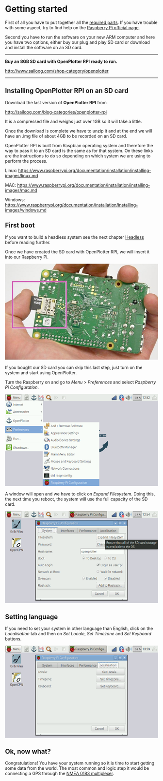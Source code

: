 # Getting started

First of all you have to put together all the [required parts](what_do_you_need.md). If you have trouble with some aspect, try to find help on the [Raspberry Pi official page](https://www.raspberrypi.org/help/).

Second you have to run the software on your new ARM computer and here you have two options, either buy our plug and play SD card or download and install the software on an SD card.

---

**Buy an 8GB SD card with OpenPlotter RPI ready to run.**

http://www.sailoog.com/shop-category/openplotter

---

## Installing OpenPlotter RPI on an SD card

Download the last version of **OpenPlotter RPI** from 

http://sailoog.com/blog-categories/openplotter-rpi

It is a compressed file and weighs just over 1GB so it will take a little.

Once the download is complete we have to unzip it and at the end we will have an .img file of about 4GB to be recorded on an SD card.

OpenPlotter RPI is built from Raspbian operating system and therefore the way to pass it to an SD card is the same as for that system. On these links are the instructions to do so depending on which system we are using to perform the process.

Linux: https://www.raspberrypi.org/documentation/installation/installing-images/linux.md

MAC: https://www.raspberrypi.org/documentation/installation/installing-images/mac.md

Windows: https://www.raspberrypi.org/documentation/installation/installing-images/windows.md

## First boot

If you want to build a headless system see the next chapter [Headless](headless.md) before reading further.

Once we have created the SD card with OpenPlotter RPI, we will insert it into our Raspberry Pi.

![](boot1.png)

If you bought our SD card you can skip this last step, just turn on the system and start using OpenPlotter.

Turn the Raspberry on and go to *Menu* > *Preferences* and select *Raspberry Pi Configuration*.

![](boot2.png)

A window will open and we have to click on *Expand Filesystem*. Doing this, the next time you reboot, the system will use the full capacity of the SD card.

![](boot3.png)

## Setting language

If you need to set your system in other language than English, click on the *Localisation* tab and then on *Set Locale*, *Set Timezone* and *Set Keyboard* buttons.

![](boot4.png)

## Ok, now what?

Congratulations! You have your system running so it is time to start getting some data from the world. The most common and logic step it would be connecting a GPS through the [NMEA 0183 multiplexer](nmea_multiplexer.md).